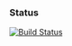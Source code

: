 ### Status
[![Build Status](https://travis-ci.org/xoorath/xo-math.png)](https://travis-ci.org/xoorath/xo-math)